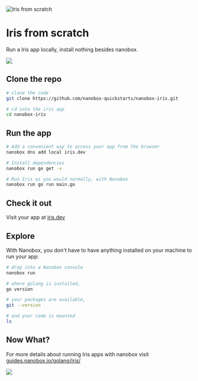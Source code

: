 ![Iris from scratch](https://guides.nanobox.io/assets/quickstart-icons/iris.png)

# Iris from scratch

Run a Iris app locally, install nothing besides nanobox.

<a href="https://nanobox.io/download"><img src="https://guides.nanobox.io/assets/quickstart-icons/download.png" /></a>

## Clone the repo

```bash
# clone the code
git clone https://github.com/nanobox-quickstarts/nanobox-iris.git

# cd into the iris app
cd nanobox-iris
```

## Run the app

```bash
# Add a convenient way to access your app from the browser
nanobox dns add local iris.dev

# Install dependencies
nanobox run go get -v

# Run Iris as you would normally, with Nanobox
nanobox run go run main.go
```

## Check it out

Visit your app at <a href="http://iris.dev" target="\_blank">iris.dev</a>

## Explore
With Nanobox, you don't have to have anything installed on your machine to run your app:

```bash
# drop into a Nanobox console
nanobox run

# where golang is installed,
go version

# your packages are available,
git --version

# and your code is mounted
ls
```

## Now What?
For more details about running Iris apps with nanobox visit [guides.nanobox.io/golang/iris/](https://guides.nanobox.io/golang/iris/)

<a href="https://nanobox.io"><img src="https://guides.nanobox.io/assets/quickstart-icons/footer.png" /></a>
